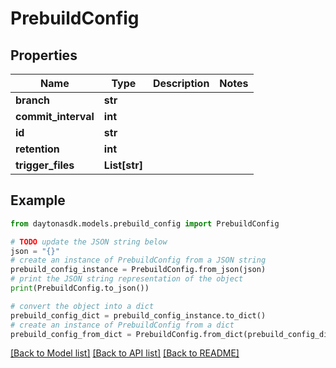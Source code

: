 # PrebuildConfig


## Properties

Name | Type | Description | Notes
------------ | ------------- | ------------- | -------------
**branch** | **str** |  | 
**commit_interval** | **int** |  | 
**id** | **str** |  | 
**retention** | **int** |  | 
**trigger_files** | **List[str]** |  | 

## Example

```python
from daytonasdk.models.prebuild_config import PrebuildConfig

# TODO update the JSON string below
json = "{}"
# create an instance of PrebuildConfig from a JSON string
prebuild_config_instance = PrebuildConfig.from_json(json)
# print the JSON string representation of the object
print(PrebuildConfig.to_json())

# convert the object into a dict
prebuild_config_dict = prebuild_config_instance.to_dict()
# create an instance of PrebuildConfig from a dict
prebuild_config_from_dict = PrebuildConfig.from_dict(prebuild_config_dict)
```
[[Back to Model list]](../README.md#documentation-for-models) [[Back to API list]](../README.md#documentation-for-api-endpoints) [[Back to README]](../README.md)


